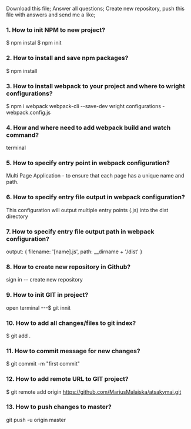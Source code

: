 Download this file;
Answer all questions;
Create new repository, push this file with answers and send me a like;

### 1. How to init NPM to new project?
$ npm instal
$ npm init
### 2. How to install and save npm packages?
$  npm install <url>
### 3. How to install webpack to your project and where to wright configurations?
$ npm i webpack webpack-cli --save-dev
wright configurations - webpack.config.js
### 4. How and where need to add webpack build and watch command?
terminal
### 5. How to specify entry point in webpack configuration?
Multi Page Application - to ensure that each page has a unique name and path.
### 6. How to specify entry file output in webpack configuration?
This configuration will output multiple entry points (.js) into the dist directory
### 7. How to specify entry file output path in webpack configuration?
  output: {
    filename: '[name].js',
    path: __dirname + '/dist'
  }
### 8. How to create new repository in Github?
sign in -- create new repository
### 9. How to init GIT in project?
open terminal ---$  git innit
### 10. How to add all changes/files to git index?
$ git add .
### 11. How to commit message for new changes?
$ git commit -m "first commit"
### 12. How to add remote URL to GIT project?
$ git remote add origin https://github.com/MariusMalaiska/atsakymai.git
### 13. How to push changes to master?
git push -u origin master